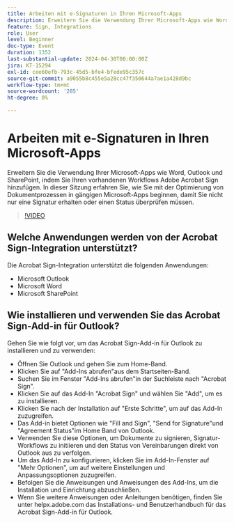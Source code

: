 ```yaml
---
title: Arbeiten mit e-Signaturen in Ihren Microsoft-Apps
description: Erweitern Sie die Verwendung Ihrer Microsoft-Apps wie Word, Outlook und SharePoint, indem Sie Ihren vorhandenen Workflows Adobe Acrobat Sign hinzufügen.
feature: Sign, Integrations
role: User
level: Beginner
doc-type: Event
duration: 1352
last-substantial-update: 2024-04-30T00:00:00Z
jira: KT-15294
exl-id: cee60efb-793c-45d5-bfe4-bfede95c357c
source-git-commit: a9055b8c455e5a28cc47f350644a7ae1a428d9bc
workflow-type: tm+mt
source-wordcount: '285'
ht-degree: 0%

---
```


# Arbeiten mit e-Signaturen in Ihren Microsoft-Apps

Erweitern Sie die Verwendung Ihrer Microsoft-Apps wie Word, Outlook und SharePoint, indem Sie Ihren vorhandenen Workflows Adobe Acrobat Sign hinzufügen. In dieser Sitzung erfahren Sie, wie Sie mit der Optimierung von Dokumentprozessen in gängigen Microsoft-Apps beginnen, damit Sie nicht nur eine Signatur erhalten oder einen Status überprüfen müssen.

>[!VIDEO](https://video.tv.adobe.com/v/3428185/?learn=on)

## Welche Anwendungen werden von der Acrobat Sign-Integration unterstützt?

Die Acrobat Sign-Integration unterstützt die folgenden Anwendungen:

* Microsoft Outlook
* Microsoft Word
* Microsoft SharePoint

## Wie installieren und verwenden Sie das Acrobat Sign-Add-in für Outlook?

Gehen Sie wie folgt vor, um das Acrobat Sign-Add-in für Outlook zu installieren und zu verwenden:

* Öffnen Sie Outlook und gehen Sie zum Home-Band.
* Klicken Sie auf &quot;Add-Ins abrufen&quot;aus dem Startseiten-Band.
* Suchen Sie im Fenster &quot;Add-Ins abrufen&quot;in der Suchleiste nach &quot;Acrobat Sign&quot;.
* Klicken Sie auf das Add-In &quot;Acrobat Sign&quot; und wählen Sie &quot;Add&quot;, um es zu installieren.
* Klicken Sie nach der Installation auf &quot;Erste Schritte&quot;, um auf das Add-In zuzugreifen.
* Das Add-in bietet Optionen wie &quot;Fill and Sign&quot;, &quot;Send for Signature&quot;und &quot;Agreement Status&quot;im Home Band von Outlook.
* Verwenden Sie diese Optionen, um Dokumente zu signieren, Signatur-Workflows zu initiieren und den Status von Vereinbarungen direkt von Outlook aus zu verfolgen.
* Um das Add-In zu konfigurieren, klicken Sie im Add-In-Fenster auf &quot;Mehr Optionen&quot;, um auf weitere Einstellungen und Anpassungsoptionen zuzugreifen.
* Befolgen Sie die Anweisungen und Anweisungen des Add-Ins, um die Installation und Einrichtung abzuschließen.
* Wenn Sie weitere Anweisungen oder Anleitungen benötigen, finden Sie unter helpx.adobe.com das Installations- und Benutzerhandbuch für das Acrobat Sign-Add-in für Outlook.
